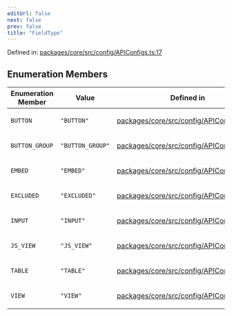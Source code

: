 ```yaml
---
editUrl: false
next: false
prev: false
title: "FieldType"
---
```


Defined in: [packages/core/src/config/APIConfigs.ts:17](https://github.com/mProjectsCode/obsidian-meta-bind-plugin/blob/563ae7213e1de72cfcc12505f0ad569434535dc5/packages/core/src/config/APIConfigs.ts#L17)

## Enumeration Members

<table>
<thead>
<tr>
<th>Enumeration Member</th>
<th>Value</th>
<th>Defined in</th>
</tr>
</thead>
<tbody>
<tr>
<td>

<a id="button"></a> `BUTTON`

</td>
<td>

`"BUTTON"`

</td>
<td>

[packages/core/src/config/APIConfigs.ts:23](https://github.com/mProjectsCode/obsidian-meta-bind-plugin/blob/563ae7213e1de72cfcc12505f0ad569434535dc5/packages/core/src/config/APIConfigs.ts#L23)

</td>
</tr>
<tr>
<td>

<a id="button_group"></a> `BUTTON_GROUP`

</td>
<td>

`"BUTTON_GROUP"`

</td>
<td>

[packages/core/src/config/APIConfigs.ts:22](https://github.com/mProjectsCode/obsidian-meta-bind-plugin/blob/563ae7213e1de72cfcc12505f0ad569434535dc5/packages/core/src/config/APIConfigs.ts#L22)

</td>
</tr>
<tr>
<td>

<a id="embed"></a> `EMBED`

</td>
<td>

`"EMBED"`

</td>
<td>

[packages/core/src/config/APIConfigs.ts:24](https://github.com/mProjectsCode/obsidian-meta-bind-plugin/blob/563ae7213e1de72cfcc12505f0ad569434535dc5/packages/core/src/config/APIConfigs.ts#L24)

</td>
</tr>
<tr>
<td>

<a id="excluded"></a> `EXCLUDED`

</td>
<td>

`"EXCLUDED"`

</td>
<td>

[packages/core/src/config/APIConfigs.ts:25](https://github.com/mProjectsCode/obsidian-meta-bind-plugin/blob/563ae7213e1de72cfcc12505f0ad569434535dc5/packages/core/src/config/APIConfigs.ts#L25)

</td>
</tr>
<tr>
<td>

<a id="input"></a> `INPUT`

</td>
<td>

`"INPUT"`

</td>
<td>

[packages/core/src/config/APIConfigs.ts:18](https://github.com/mProjectsCode/obsidian-meta-bind-plugin/blob/563ae7213e1de72cfcc12505f0ad569434535dc5/packages/core/src/config/APIConfigs.ts#L18)

</td>
</tr>
<tr>
<td>

<a id="js_view"></a> `JS_VIEW`

</td>
<td>

`"JS_VIEW"`

</td>
<td>

[packages/core/src/config/APIConfigs.ts:20](https://github.com/mProjectsCode/obsidian-meta-bind-plugin/blob/563ae7213e1de72cfcc12505f0ad569434535dc5/packages/core/src/config/APIConfigs.ts#L20)

</td>
</tr>
<tr>
<td>

<a id="table"></a> `TABLE`

</td>
<td>

`"TABLE"`

</td>
<td>

[packages/core/src/config/APIConfigs.ts:21](https://github.com/mProjectsCode/obsidian-meta-bind-plugin/blob/563ae7213e1de72cfcc12505f0ad569434535dc5/packages/core/src/config/APIConfigs.ts#L21)

</td>
</tr>
<tr>
<td>

<a id="view"></a> `VIEW`

</td>
<td>

`"VIEW"`

</td>
<td>

[packages/core/src/config/APIConfigs.ts:19](https://github.com/mProjectsCode/obsidian-meta-bind-plugin/blob/563ae7213e1de72cfcc12505f0ad569434535dc5/packages/core/src/config/APIConfigs.ts#L19)

</td>
</tr>
</tbody>
</table>
